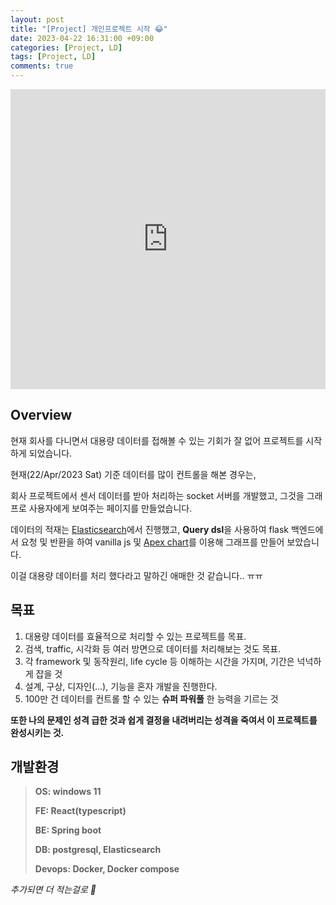```yaml
---
layout: post
title: "[Project] 개인프로젝트 시작 😂"
date: 2023-04-22 16:31:00 +09:00
categories: [Project, LD]
tags: [Project, LD]
comments: true
---
```


<iframe src="https://giphy.com/embed/gLcUG7QiR0jpMzoNUu" width="100%" height="480" frameBorder="0" class="giphy-embed" allowFullScreen></iframe>
 
## Overview

현재 회사를 다니면서 대용량 데이터를 접해볼 수 있는 기회가 잘 없어 프로젝트를 시작하게 되었습니다.

현재(22/Apr/2023 Sat) 기준 데이터를 많이 컨트롤을 해본 경우는,

회사 프로젝트에서 센서 데이터를 받아 처리하는 socket 서버를 개발했고, 그것을 그래프로 사용자에게 보여주는 페이지를 만들었습니다.

데이터의 적재는 [Elasticsearch](https://www.elastic.co/guide/en/enterprise-search/current/start.html)에서 진행했고, **Query dsl**을 사용하여 flask 백엔드에서 요청 및 반환을 하여 vanilla js 및 [Apex chart](https://apexcharts.com/)를 이용해 그래프를 만들어 보았습니다. 

이걸 대용량 데이터를 처리 했다라고 말하긴 애매한 것 같습니다.. ㅠㅠ

## 목표

1. 대용량 데이터를 효율적으로 처리할 수 있는 프로젝트를 목표.
2. 검색, traffic, 시각화 등 여러 방면으로 데이터를 처리해보는 것도 목표.
3. 각 framework 및 동작원리, life cycle 등 이해하는 시간을 가지며, 기간은 넉넉하게 잡을 것
4. 설계, 구상, 디자인(...), 기능을 혼자 개발을 진행한다.
5. 100만 건 데이터를 컨트롤 할 수 있는 **슈퍼 파워풀** 한 능력을 기르는 것

**또한 나의 문제인 성격 급한 것과 쉽게 결정을 내려버리는 성격을 죽여서 이 프로젝트를 완성시키는 것.**

## 개발환경

> **OS: windows 11**
> 
> **FE: React(typescript)**
> 
> **BE: Spring boot**
> 
> **DB: postgresql, Elasticsearch**
> 
> **Devops: Docker, Docker compose**

_추가되면 더 적는걸로 🤔_
